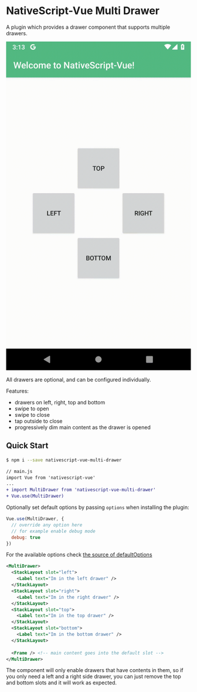 # NativeScript-Vue Multi Drawer

A plugin which provides a drawer component that supports multiple drawers.

![Multi Drawer Demo](multi-drawer-demo.gif)

All drawers are optional, and can be configured individually.

Features:
 * drawers on left, right, top and bottom
 * swipe to open
 * swipe to close
 * tap outside to close
 * progressively dim main content as the drawer is opened
 
 ## Quick Start
 
 ```bash
$ npm i --save nativescript-vue-multi-drawer
 ```
 

```diff
// main.js
import Vue from 'nativescript-vue'
...
+ import MultiDrawer from 'nativescript-vue-multi-drawer'
+ Vue.use(MultiDrawer)
```

Optionally set default options by passing `options` when installing the plugin:
```js
Vue.use(MultiDrawer, { 
  // override any option here
  // for example enable debug mode
  debug: true
})
```

For the available options check [the source of defaultOptions](https://github.com/nativescript-vue/nativescript-vue-multi-drawer/blob/98df9f4d342ebae12c761e45f4f23f68c15fb094/index.js#L5-L76)

```xml
<MultiDrawer>
  <StackLayout slot="left">
    <Label text="Im in the left drawer" />  
  </StackLayout>
  <StackLayout slot="right">
    <Label text="Im in the right drawer" />  
  </StackLayout>
  <StackLayout slot="top">
    <Label text="Im in the top drawer" />  
  </StackLayout>
  <StackLayout slot="bottom">
    <Label text="Im in the bottom drawer" />  
  </StackLayout>
  
  <Frame /> <!-- main content goes into the default slot -->
</MultiDrawer>
```

The component will only enable drawers that have contents in them, so if you only need a left and a right side drawer, you can just remove the top and bottom slots and it will work as expected.

